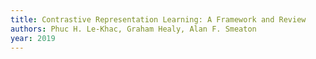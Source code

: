 ```yaml
---
title: Contrastive Representation Learning: A Framework and Review
authors: Phuc H. Le-Khac, Graham Healy, Alan F. Smeaton
year: 2019
---
```


